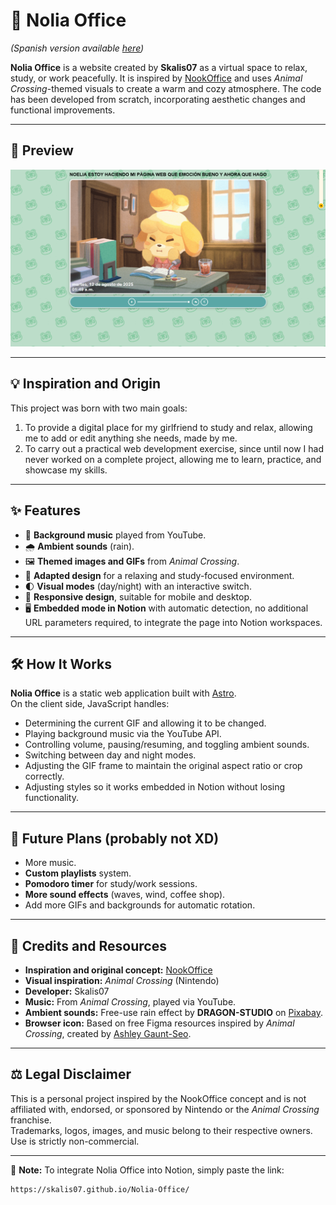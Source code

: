 # 🌿 Nolia Office

*(Spanish version available [here](README.es.md))*

**Nolia Office** is a website created by **Skalis07** as a virtual space to relax, study, or work peacefully.
It is inspired by [NookOffice](https://github.com/VijiatJack/nookoffice) and uses *Animal Crossing*-themed visuals to create a warm and cozy atmosphere.
The code has been developed from scratch, incorporating aesthetic changes and functional improvements.

---

## 📸 Preview

![Site Preview](/public/preview.png)

---

## 💡 Inspiration and Origin

This project was born with two main goals:  

1. To provide a digital place for my girlfriend to study and relax, allowing me to add or edit anything she needs, made by me.  
2. To carry out a practical web development exercise, since until now I had never worked on a complete project, allowing me to learn, practice, and showcase my skills.

---

## ✨ Features

- 🎵 **Background music** played from YouTube.
- 🌧️ **Ambient sounds** (rain).
- 🖼️ **Themed images and GIFs** from *Animal Crossing*.
- 🎨 **Adapted design** for a relaxing and study-focused environment.
- 🌓 **Visual modes** (day/night) with an interactive switch.
- 📱 **Responsive design**, suitable for mobile and desktop.
- 🖥️ **Embedded mode in Notion** with automatic detection, no additional URL parameters required, to integrate the page into Notion workspaces.

---

## 🛠️ How It Works

**Nolia Office** is a static web application built with [Astro](https://astro.build/).  
On the client side, JavaScript handles:

- Determining the current GIF and allowing it to be changed.
- Playing background music via the YouTube API.
- Controlling volume, pausing/resuming, and toggling ambient sounds.
- Switching between day and night modes.
- Adjusting the GIF frame to maintain the original aspect ratio or crop correctly.
- Adjusting styles so it works embedded in Notion without losing functionality.

---

## 🔮 Future Plans (probably not XD)

- More music.
- **Custom playlists** system.
- **Pomodoro timer** for study/work sessions.
- **More sound effects** (waves, wind, coffee shop).
- Add more GIFs and backgrounds for automatic rotation.

---

## 🎨 Credits and Resources

- **Inspiration and original concept:** [NookOffice](https://vijiatjack.github.io/nookoffice/)  
- **Visual inspiration:** *Animal Crossing* (Nintendo)  
- **Developer:** Skalis07  
- **Music:** From *Animal Crossing*, played via YouTube.  
- **Ambient sounds:** Free-use rain effect by **DRAGON-STUDIO** on [Pixabay](https://pixabay.com/sound-effects/copyright-free-rain-sounds-331497/).  
- **Browser icon:** Based on free Figma resources inspired by *Animal Crossing*, created by [Ashley Gaunt-Seo](https://www.figma.com/community/file/882693668626621042/animal-crossing-icons).  

---

## ⚖️ Legal Disclaimer

This is a personal project inspired by the NookOffice concept and is not affiliated with, endorsed, or sponsored by Nintendo or the *Animal Crossing* franchise.  
Trademarks, logos, images, and music belong to their respective owners.  
Use is strictly non-commercial.

---

📌 **Note:** To integrate Nolia Office into Notion, simply paste the link:

```
https://skalis07.github.io/Nolia-Office/
```

